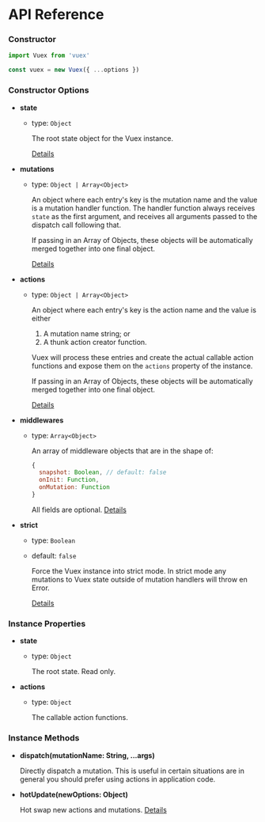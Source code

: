 # API Reference

### Constructor

``` js
import Vuex from 'vuex'

const vuex = new Vuex({ ...options })
```

### Constructor Options

- **state**
  
  - type: `Object`

    The root state object for the Vuex instance.

    [Details](state.md)

- **mutations**

  - type: `Object | Array<Object>`

    An object where each entry's key is the mutation name and the value is a mutation handler function. The handler function always receives `state` as the first argument, and receives all arguments passed to the dispatch call following that.

    If passing in an Array of Objects, these objects will be automatically merged together into one final object.

    [Details](mutations.md)

- **actions**

  - type: `Object | Array<Object>`

    An object where each entry's key is the action name and the value is either

    1. A mutation name string; or
    2. A thunk action creator function.

    Vuex will process these entries and create the actual callable action functions and expose them on the `actions` property of the instance.

    If passing in an Array of Objects, these objects will be automatically merged together into one final object.

    [Details](actions.md)

- **middlewares**

  - type: `Array<Object>`

    An array of middleware objects that are in the shape of:

    ``` js
    {
      snapshot: Boolean, // default: false
      onInit: Function,
      onMutation: Function
    }
    ```

    All fields are optional. [Details](middlewares.md)

- **strict**

  - type: `Boolean`
  - default: `false`

    Force the Vuex instance into strict mode. In strict mode any mutations to Vuex state outside of mutation handlers will throw en Error.

    [Details](strict.md)

### Instance Properties

- **state**

  - type: `Object`

    The root state. Read only.

- **actions**

  - type: `Object`

    The callable action functions.

### Instance Methods

- **dispatch(mutationName: String, ...args)**

  Directly dispatch a mutation. This is useful in certain situations are in general you should prefer using actions in application code.

- **hotUpdate(newOptions: Object)**

  Hot swap new actions and mutations. [Details](hot-reload.md)

